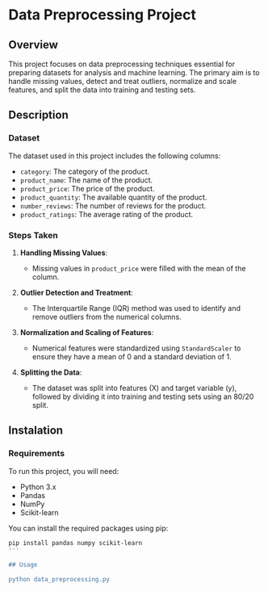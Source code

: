 # Data Preprocessing Project

## Overview

This project focuses on data preprocessing techniques essential for preparing datasets for analysis and machine learning. The primary aim is to handle missing values, detect and treat outliers, normalize and scale features, and split the data into training and testing sets.

## Description
### Dataset

The dataset used in this project includes the following columns:
- `category`: The category of the product.
- `product_name`: The name of the product.
- `product_price`: The price of the product.
- `product_quantity`: The available quantity of the product.
- `number_reviews`: The number of reviews for the product.
- `product_ratings`: The average rating of the product.

### Steps Taken

1. **Handling Missing Values**:
   - Missing values in `product_price` were filled with the mean of the column.

2. **Outlier Detection and Treatment**:
   - The Interquartile Range (IQR) method was used to identify and remove outliers from the numerical columns.

3. **Normalization and Scaling of Features**:
   - Numerical features were standardized using `StandardScaler` to ensure they have a mean of 0 and a standard deviation of 1.

4. **Splitting the Data**:
   - The dataset was split into features (X) and target variable (y), followed by dividing it into training and testing sets using an 80/20 split.

## Instalation
### Requirements

To run this project, you will need:
- Python 3.x
- Pandas
- NumPy
- Scikit-learn

You can install the required packages using pip:

```bash
pip install pandas numpy scikit-learn
'''

## Usage

python data_preprocessing.py
